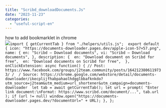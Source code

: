 ```yaml
---
title: "Scribd_downloadDocuments.Js"
date: "2023-11-23"
categories: 
  - "useful-script-en"
---
```


how to add bookmarklet in chrome  
![](https://camo.githubusercontent.com/5f21e427a7d3ee887313a4f9b1ab033e6462db47ca299bf3f7e2d81a0ce854bd/68747470733a2f2f696d672e7765626e6f74732e636f6d2f323031392f30342f447261672d616e642d44726f702d4c696e6b732d696e2d4368726f6d652e706e67)`import { getCurrentTab } from "./helpers/utils.js";  export default { icon: "https://documents-downloader.pages.dev/apple-icon-57×57.png", name: { en: "Scribd – Download documents", vi: "Scribd – Download documents", }, description: {  en: "Download document on Scribd for free",  en: "Download documents on Scribd for free",  },  onClickExtension: async function() { // Post: https://www.facebook.com/groups/j2team.community/posts/1642123806119733/ /  / Source: https://chrome.google.com/webstore/detail/documents-downloader/ikecplijfhabpahaolhdgglbbafknkdo?utm_source=j2team&utm_medium=url_shortener&utm_campaign=documents-downloader  let tab = await getCurrentTab(); let url = prompt( "Enter link document:\nFormat: https://www.scribd.com/document/...", tab.url ); if (url != null) window.open("https://documents-downloader.pages.dev/?documentUrl=" + URL); }, };`
